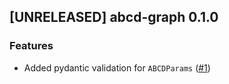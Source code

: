 ## [UNRELEASED] abcd-graph 0.1.0

### Features
- Added pydantic validation for `ABCDParams` ([#1](https://github.com/JordanBarrett95/Hypergraphs/pull/1))
